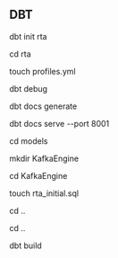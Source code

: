 ## DBT

dbt init rta  

cd rta  

touch profiles.yml  

dbt debug  

dbt docs generate  

dbt docs serve --port 8001    

cd models  

mkdir KafkaEngine

cd KafkaEngine  

touch rta_initial.sql   

cd ..

cd ..  

dbt build  













